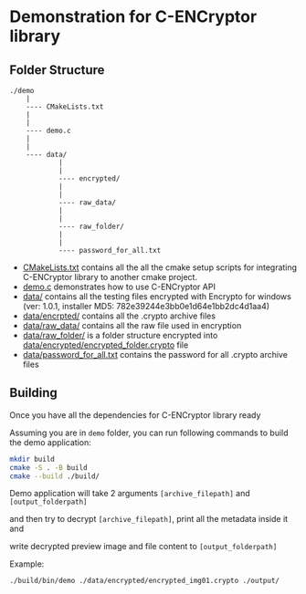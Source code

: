 
# Demonstration for C-ENCryptor library

## Folder Structure

```
./demo
    |
    ---- CMakeLists.txt
    |
    |
    ---- demo.c
    |
    |
    ---- data/
            |
            |
            ---- encrypted/
            |
            |
            ---- raw_data/
            |
            |
            ---- raw_folder/
            |
            |
            ---- password_for_all.txt
```

* [CMakeLists.txt](CMakeLists.txt) contains all the all the cmake setup scripts for integrating C-ENCryptor library to another cmake project.
* [demo.c](demo.c) demonstrates how to use C-ENCryptor API
* [data/](data/) contains all the testing files encrypted with Encrypto for windows (ver: 1.0.1, installer MD5: 782e39244e3bb0e1d64e1bb2dc4d1aa4)
* [data/encrpted/](data/encrpted/) contains all the .crypto archive files
* [data/raw_data/](data/raw_data/) contains all the raw file used in encryption
* [data/raw_folder/](data/raw_folder/) is a folder structure encrypted into [data/encrypted/encrypted_folder.crypto](data/encrypted/encrypted_folder.crypto) file
* [data/password_for_all.txt](data/password_for_all.txt) contains the password for all .crypto archive files


## Building

Once you have all the dependencies for C-ENCryptor library ready

Assuming you are in `demo` folder, you can run following commands to build the demo application:

```sh
mkdir build
cmake -S . -B build
cmake --build ./build/
```

Demo application will take 2 arguments `[archive_filepath]` and `[output_folderpath]`

and then try to decrypt `[archive_filepath]`, print all the metadata inside it and

write decrypted preview image and file content to `[output_folderpath]`

Example:

```sh
./build/bin/demo ./data/encrypted/encrypted_img01.crypto ./output/
```
